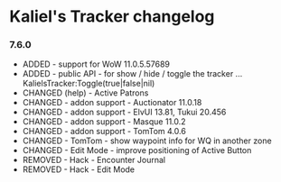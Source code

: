 # Kaliel's Tracker changelog
### 7.6.0
- ADDED - support for WoW 11.0.5.57689
- ADDED - public API - for show / hide / toggle the tracker ... KalielsTracker:Toggle(true|false|nil)
- CHANGED (help) - Active Patrons
- CHANGED - addon support - Auctionator 11.0.18
- CHANGED - addon support - ElvUI 13.81, Tukui 20.456
- CHANGED - addon support - Masque 11.0.2
- CHANGED - addon support - TomTom 4.0.6
- CHANGED - TomTom - show waypoint info for WQ in another zone
- CHANGED - Edit Mode - improve positioning of Active Button
- REMOVED - Hack - Encounter Journal
- REMOVED - Hack - Edit Mode

